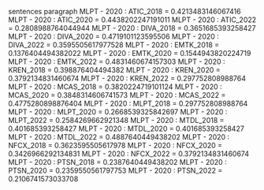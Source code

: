 sentences
paragraph
MLPT - 2020 : ATIC_2018 = 0.4213483146067416
MLPT - 2020 : ATIC_2020 = 0.4438202247191011
MLPT - 2020 : ATIC_2022 = 0.2808988764044944
MLPT - 2020 : DIVA_2018 = 0.3651685393258427
MLPT - 2020 : DIVA_2020 = 0.4719101123595506
MLPT - 2020 : DIVA_2022 = 0.3595505617977528
MLPT - 2020 : EMTK_2018 = 0.1376404494382022
MLPT - 2020 : EMTK_2020 = 0.1544943820224719
MLPT - 2020 : EMTK_2022 = 0.4831460674157303
MLPT - 2020 : KREN_2018 = 0.398876404494382
MLPT - 2020 : KREN_2020 = 0.3792134831460674
MLPT - 2020 : KREN_2022 = 0.297752808988764
MLPT - 2020 : MCAS_2018 = 0.3820224719101124
MLPT - 2020 : MCAS_2020 = 0.3848314606741573
MLPT - 2020 : MCAS_2022 = 0.4775280898876404
MLPT - 2020 : MLPT_2018 = 0.297752808988764
MLPT - 2020 : MLPT_2020 = 0.2668539325842697
MLPT - 2020 : MLPT_2022 = 0.2584269662921348
MLPT - 2020 : MTDL_2018 = 0.401685393258427
MLPT - 2020 : MTDL_2020 = 0.401685393258427
MLPT - 2020 : MTDL_2022 = 0.4887640449438202
MLPT - 2020 : NFCX_2018 = 0.3623595505617978
MLPT - 2020 : NFCX_2020 = 0.3426966292134831
MLPT - 2020 : NFCX_2022 = 0.3792134831460674
MLPT - 2020 : PTSN_2018 = 0.2387640449438202
MLPT - 2020 : PTSN_2020 = 0.2359550561797753
MLPT - 2020 : PTSN_2022 = 0.2106741573033708
